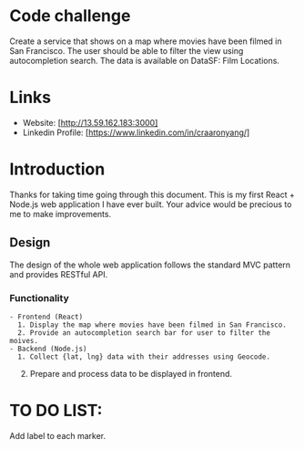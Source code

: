 # Code challenge
Create a service that shows on a map where movies have been filmed in San Francisco. The user should be able to filter the view using autocompletion search.
The data is available on DataSF: Film Locations.

# Links

- Website: [http://13.59.162.183:3000]
- Linkedin Profile: [https://www.linkedin.com/in/craaronyang/]

# Introduction
Thanks for taking time going through this document. This is my first React + Node.js web application I have ever built. Your advice would be precious to me to make improvements.

## Design
The design of the whole web application follows the standard MVC pattern and provides RESTful API.
  ### Functionality
    - Frontend (React)
      1. Display the map where movies have been filmed in San Francisco.
      2. Provide an autocompletion search bar for user to filter the moives.
    - Backend (Node.js)
      1. Collect {lat, lng} data with their addresses using Geocode.
      2. Prepare and process data to be displayed in frontend.

# TO DO LIST:
Add label to each marker.
